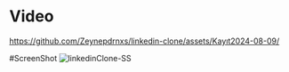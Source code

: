 # Video
https://github.com/Zeynepdrnxs/linkedin-clone/assets/Kayıt2024-08-09/

#ScreenShot
![linkedinClone-SS](https://github.com/Zeynepdrnxs/linkedin-clone/assets/39314007/90b3afdd-c947-4861-ba46-c34a08c71025)
